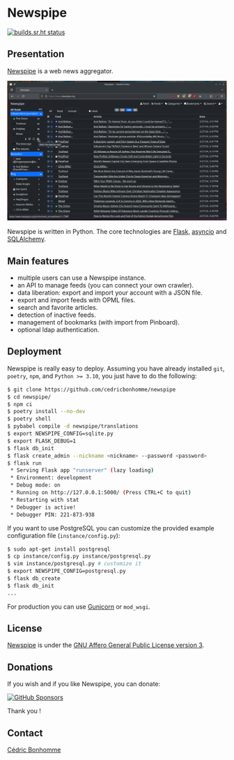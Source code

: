 # Newspipe

[![builds.sr.ht status](https://builds.sr.ht/~cedric/newspipe.svg)](https://builds.sr.ht/~cedric/newspipe)

## Presentation

[Newspipe](https://github.com/cedricbonhomme/newspipe) is a web news aggregator.

![Newspipe Home page](docs/static/newspipe_home-page.png "Newspipe Home page")

Newspipe is written in Python. The core technologies are
[Flask](http://flask.pocoo.org),
[asyncio](https://www.python.org/dev/peps/pep-3156/) and
[SQLAlchemy](http://www.sqlalchemy.org).


## Main features

* multiple users can use a Newspipe instance.
* an API to manage feeds (you can connect your own crawler).
* data liberation: export and import your account with a JSON file.
* export and import feeds with OPML files.
* search and favorite articles.
* detection of inactive feeds.
* management of bookmarks (with import from Pinboard).
* optional ldap authentication.


## Deployment

Newspipe is really easy to deploy.
Assuming you have already installed ``git``, ``poetry``, ``npm``,  and
``Python >= 3.10``, you just have to do the following:

```bash
$ git clone https://github.com/cedricbonhomme/newspipe
$ cd newspipe/
$ npm ci
$ poetry install --no-dev
$ poetry shell
$ pybabel compile -d newspipe/translations
$ export NEWSPIPE_CONFIG=sqlite.py
$ export FLASK_DEBUG=1
$ flask db_init
$ flask create_admin --nickname <nickname> --password <password>
$ flask run
 * Serving Flask app "runserver" (lazy loading)
 * Environment: development
 * Debug mode: on
 * Running on http://127.0.0.1:5000/ (Press CTRL+C to quit)
 * Restarting with stat
 * Debugger is active!
 * Debugger PIN: 221-873-938
```

If you want to use PostgreSQL you can customize
the provided example configuration file (``instance/config.py``):

```bash
$ sudo apt-get install postgresql
$ cp instance/config.py instance/postgresql.py
$ vim instance/postgresql.py # customize it
$ export NEWSPIPE_CONFIG=postgresql.py
$ flask db_create
$ flask db_init
...
```

For production you can use [Gunicorn](https://gunicorn.org) or ``mod_wsgi``.


## License

[Newspipe](https://github.com/cedricbonhomme/newspipe) is under the
[GNU Affero General Public License version 3](https://www.gnu.org/licenses/agpl-3.0.html).


## Donations

If you wish and if you like Newspipe, you can donate:

[![GitHub Sponsors](https://img.shields.io/github/sponsors/cedricbonhomme)](https://github.com/sponsors/cedricbonhomme)

Thank you !


## Contact

[Cédric Bonhomme](https://www.cedricbonhomme.org)
